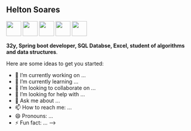 ## Helton Soares        


 <img src="https://cdn.jsdelivr.net/gh/devicons/devicon@latest/icons/java/java-original.svg" width=40 height=40/> <img src="https://cdn.jsdelivr.net/gh/devicons/devicon@latest/icons/javascript/javascript-original.svg" width=40 height=40/> <img src="https://cdn.jsdelivr.net/gh/devicons/devicon@latest/icons/spring/spring-original.svg" widht=40 height=40/> 
 <img src="https://cdn.jsdelivr.net/gh/devicons/devicon@latest/icons/mysql/mysql-original.svg" widht=40 height=40/> 
            <img src="https://cdn.jsdelivr.net/gh/devicons/devicon@latest/icons/linux/linux-original.svg" height=40 widht=40 />
          
          
          
          
          
          
**32y, Spring boot developer, SQL Databse, Excel, student of algorithms and data structures**.

Here are some ideas to get you started:

- 🔭 I’m currently working on ...
- 🌱 I’m currently learning ...
- 👯 I’m looking to collaborate on ...
- 🤔 I’m looking for help with ...
- 💬 Ask me about ...
- 📫 How to reach me: ...
- 😄 Pronouns: ...
- ⚡ Fun fact: ...
-->
